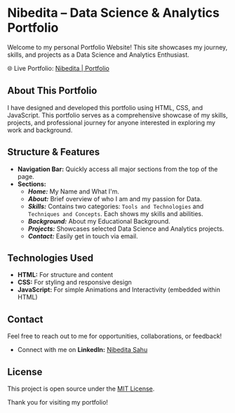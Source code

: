 # Nibedita – Data Science & Analytics Portfolio

Welcome to my personal Portfolio Website!
This site showcases my journey, skills, and projects as a Data Science and Analytics Enthusiast.

🌐 Live Portfolio: [Nibedita | Portfolio](nibeditans.github.io)

## About This Portfolio
I have designed and developed this portfolio using HTML, CSS, and JavaScript. This portfolio serves as a comprehensive showcase of my skills, projects, and professional journey for anyone interested in exploring my work and background.

## Structure & Features
- **Navigation Bar:** Quickly access all major sections from the top of the page.
- **Sections:**
    - ***Home:*** My Name and What I'm.
    - ***About:*** Brief overview of who I am and my passion for Data.
    - ***Skills:*** Contains two categories: `Tools and Technologies` and `Techniques and Concepts`. Each shows my skills and abilities.
    - ***Background:*** About my Educational Background.
    - ***Projects:*** Showcases selected Data Science and Analytics projects.
    - ***Contact:*** Easily get in touch via email.
 
## Technologies Used
- **HTML:** For structure and content
- **CSS:** For styling and responsive design
- **JavaScript:** For simple Animations and Interactivity (embedded within HTML)

## Contact
Feel free to reach out to me for opportunities, collaborations, or feedback!
  - Connect with me on **LinkedIn:** [Nibedita Sahu](https://in.linkedin.com/in/ns-nibedita-sahu)

## License
This project is open source under the [MIT License](https://github.com/nibeditans/nibeditans.github.io?tab=MIT-1-ov-file).

Thank you for visiting my portfolio!
